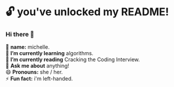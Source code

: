 # :unlock: you've unlocked my README! 
### Hi there 👋
:tea: **name:** michelle. 
 <br>🌱 **I’m currently learning** algorithms.
 <br>:book: **I’m currently reading** Cracking the Coding Interview.
 <br>💬 **Ask me about** anything!
 <br>😄 **Pronouns:** she / her.
 <br>⚡ **Fun fact:** i'm left-handed.
<!--
**yumichelle/yumichelle** is a ✨ _special_ ✨ repository because its `README.md` (this file) appears on your GitHub profile.

Here are some ideas to get you started:

- 🔭 I’m currently working on ...
- 🌱 I’m currently learning ...
- 👯 I’m looking to collaborate on ...
- 🤔 I’m looking for help with ...
- 💬 Ask me about ...
- 📫 How to reach me: ...
- 😄 Pronouns: ...
- ⚡ Fun fact: ...
-->
